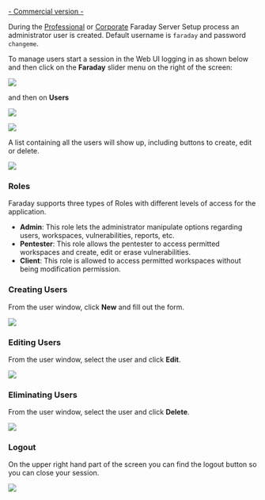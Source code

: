 [- Commercial version -](https://www.faradaysec.com/#download)

During the [Professional](https://github.com/infobyte/faraday/wiki/installation-pro#configuration) or [Corporate](https://github.com/infobyte/faraday/wiki/installation-corp#configuration) Faraday Server Setup process an administrator user is created. Default username is `faraday` and password `changeme`.

To manage users start a session in the Web UI logging in as shown below and then click on the **Faraday** slider menu on the right of the screen:

![](https://raw.github.com/wiki/infobyte/faraday/images/users/icon.png)

and then on **Users**

![](https://raw.github.com/wiki/infobyte/faraday/images/users/menu.png)

![](https://raw.github.com/wiki/infobyte/faraday/images/users/login.png)

A list containing all the users will show up, including buttons to create, edit or delete.

![](https://raw.github.com/wiki/infobyte/faraday/images/users/list.png)

### Roles

Faraday supports three types of Roles with different levels of access for the application.

* **Admin**: This role lets the administrator manipulate options regarding users, workspaces, vulnerabilities, reports, etc.
* **Pentester**: This role allows the pentester to access permitted workspaces and create, edit or erase vulnerabilities.
* **Client**: This role is allowed to access permitted workspaces without being modification permission.

### Creating Users

From the user window, click **New** and fill out the form.

![](https://raw.github.com/wiki/infobyte/faraday/images/users/new.png)

### Editing Users

From the user window, select the user and click **Edit**.

![](https://raw.github.com/wiki/infobyte/faraday/images/users/edit.png)

### Eliminating Users

From the user window, select the user and click **Delete**.

![](https://raw.github.com/wiki/infobyte/faraday/images/users/delete.png)

### Logout

On the upper right hand part of the screen you can find the logout button so you can close your session.

![](https://raw.github.com/wiki/infobyte/faraday/images/users/logout.png)
